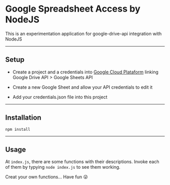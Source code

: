 # Google Spreadsheet Access by NodeJS

This is an experimentation application for google-drive-api integration with NodeJS

---

## Setup

- Create a project and a credentials into [Google Cloud Plataform](https://console.cloud.google.com) linking Google Drive API > Google Sheets API

- Create a new Google Sheet and allow your API credentials to edit it

- Add your credentials.json file into this project

---

## Installation

```terminal
npm install
```

---

## Usage

At `index.js`, there are some functions with their descriptions.
Invoke each of them by typying `node index.js` to see them working.

Creat your own functions... Have fun :stuck_out_tongue_winking_eye:

